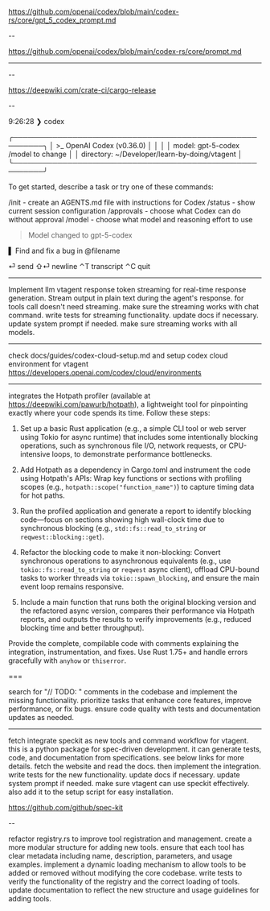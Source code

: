 https://github.com/openai/codex/blob/main/codex-rs/core/gpt_5_codex_prompt.md

--

https://github.com/openai/codex/blob/main/codex-rs/core/prompt.md

---

--

https://deepwiki.com/crate-ci/cargo-release

--

9:26:28 ❯ codex

╭────────────────────────────────────────────────────────╮
│ >\_ OpenAI Codex (v0.36.0) │
│ │
│ model: gpt-5-codex /model to change │
│ directory: ~/Developer/learn-by-doing/vtagent │
╰────────────────────────────────────────────────────────╯

To get started, describe a task or try one of these commands:

/init - create an AGENTS.md file with instructions for Codex
/status - show current session configuration
/approvals - choose what Codex can do without approval
/model - choose what model and reasoning effort to use

> Model changed to gpt-5-codex

▌ Find and fix a bug in @filename

⏎ send ⇧⏎ newline ⌃T transcript ⌃C quit

---

Implement llm vtagent response token streaming for real-time response generation. Stream output in plain text during the agent's response. for tools call doesn't need streaming. make sure the streaming works with chat command. write tests for streaming functionality. update docs if necessary. update system prompt if needed. make sure streaming works with all models.

---

check docs/guides/codex-cloud-setup.md
and setup codex cloud environment for vtagent
https://developers.openai.com/codex/cloud/environments

---

integrates the Hotpath profiler (available at https://deepwiki.com/pawurb/hotpath), a lightweight tool for pinpointing exactly where your code spends its time. Follow these steps:

1. Set up a basic Rust application (e.g., a simple CLI tool or web server using Tokio for async runtime) that includes some intentionally blocking operations, such as synchronous file I/O, network requests, or CPU-intensive loops, to demonstrate performance bottlenecks.

2. Add Hotpath as a dependency in Cargo.toml and instrument the code using Hotpath's APIs: Wrap key functions or sections with profiling scopes (e.g., `hotpath::scope("function_name")`) to capture timing data for hot paths.

3. Run the profiled application and generate a report to identify blocking code—focus on sections showing high wall-clock time due to synchronous blocking (e.g., `std::fs::read_to_string` or `reqwest::blocking::get`).

4. Refactor the blocking code to make it non-blocking: Convert synchronous operations to asynchronous equivalents (e.g., use `tokio::fs::read_to_string` or `reqwest` async client), offload CPU-bound tasks to worker threads via `tokio::spawn_blocking`, and ensure the main event loop remains responsive.

5. Include a main function that runs both the original blocking version and the refactored async version, compares their performance via Hotpath reports, and outputs the results to verify improvements (e.g., reduced blocking time and better throughput).

Provide the complete, compilable code with comments explaining the integration, instrumentation, and fixes. Use Rust 1.75+ and handle errors gracefully with `anyhow` or `thiserror`.

===

search for "// TODO: " comments in the codebase and implement the missing functionality. prioritize tasks that enhance core features, improve performance, or fix bugs. ensure code quality with tests and documentation updates as needed.

---

fetch integrate speckit as new tools and command workflow for vtagent. this is a python package for spec-driven development. it can generate tests, code, and documentation from specifications. see below links for more details. fetch the website and read the docs. then implement the integration. write tests for the new functionality. update docs if necessary. update system prompt if needed. make sure vtagent can use speckit effectively. also add it to the setup script for easy installation.

https://github.com/github/spec-kit

--

refactor registry.rs to improve tool registration and management. create a more modular structure for adding new tools. ensure that each tool has clear metadata including name, description, parameters, and usage examples. implement a dynamic loading mechanism to allow tools to be added or removed without modifying the core codebase. write tests to verify the functionality of the registry and the correct loading of tools. update documentation to reflect the new structure and usage guidelines for adding tools.
